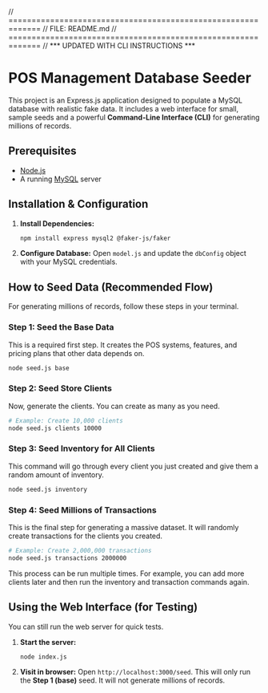 
// =============================================================
// FILE: README.md
// =============================================================
// *** UPDATED WITH CLI INSTRUCTIONS ***

# POS Management Database Seeder

This project is an Express.js application designed to populate a MySQL database with realistic fake data. It includes a web interface for small, sample seeds and a powerful **Command-Line Interface (CLI)** for generating millions of records.

## Prerequisites

- [Node.js](https://nodejs.org/)
- A running [MySQL](https://www.mysql.com/) server

## Installation & Configuration

1.  **Install Dependencies:**
    ```bash
    npm install express mysql2 @faker-js/faker
    ```
2.  **Configure Database:**
    Open `model.js` and update the `dbConfig` object with your MySQL credentials.

## How to Seed Data (Recommended Flow)

For generating millions of records, follow these steps in your terminal.

### Step 1: Seed the Base Data

This is a required first step. It creates the POS systems, features, and pricing plans that other data depends on.

```bash
node seed.js base
```

### Step 2: Seed Store Clients

Now, generate the clients. You can create as many as you need.

```bash
# Example: Create 10,000 clients
node seed.js clients 10000
```

### Step 3: Seed Inventory for All Clients

This command will go through every client you just created and give them a random amount of inventory.

```bash
node seed.js inventory
```

### Step 4: Seed Millions of Transactions

This is the final step for generating a massive dataset. It will randomly create transactions for the clients you created.

```bash
# Example: Create 2,000,000 transactions
node seed.js transactions 2000000
```

This process can be run multiple times. For example, you can add more clients later and then run the inventory and transaction commands again.

## Using the Web Interface (for Testing)

You can still run the web server for quick tests.

1.  **Start the server:**
    ```bash
    node index.js
    ```
2.  **Visit in browser:**
    Open `http://localhost:3000/seed`. This will only run the **Step 1 (base)** seed. It will not generate millions of records.
